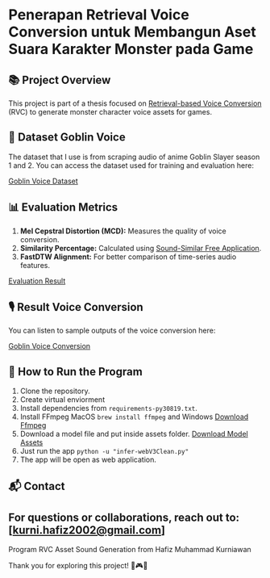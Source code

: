 # Penerapan Retrieval Voice Conversion untuk Membangun Aset Suara Karakter Monster pada Game

## 📚 **Project Overview**
This project is part of a thesis focused on [Retrieval-based Voice Conversion](https://github.com/RVC-Project/Retrieval-based-Voice-Conversion-WebUI) (RVC) to generate monster character voice assets for games.

## 💾 **Dataset Goblin Voice**
The dataset that I use is from scraping audio of anime Goblin Slayer season 1 and 2.
You can access the dataset used for training and evaluation here:

[Goblin Voice Dataset](https://drive.google.com/file/d/1piIAGw8rPlO03f0ywvFIkJwYfYrT5Nln/view?usp=sharing)

## 📊 **Evaluation Metrics**
1. **Mel Cepstral Distortion (MCD):** Measures the quality of voice conversion.
2. **Similarity Percentage:** Calculated using [Sound-Similar Free Application](https://www.virtins.com/VT-Sound-Recognition.html).
3. **FastDTW Alignment:** For better comparison of time-series audio features.

[Evaluation Result](https://docs.google.com/spreadsheets/d/1xEwZtS5WlwOh7m7YUhbK7UmnRgZeuJvCZLxZHC6IKg4/edit?usp=sharing)

## 🎙 **Result Voice Conversion** 
You can listen to sample outputs of the voice conversion here:

[Goblin Voice Conversion](https://drive.google.com/drive/folders/1Y_J2XN6E8X2b0L_Cyd0Md5bK3nvVfNsB?usp=sharing)

## 🚀 **How to Run the Program**
1. Clone the repository.
2. Create virtual enviorment
3. Install dependencies from `requirements-py30819.txt`.
4. Install FFmpeg MacOS `brew install ffmpeg` and Windows [Download Ffmpeg](https://ffmpeg.org/download.html)
5. Download a model file and put inside assets folder. [Download Model Assets](https://drive.google.com/file/d/1pVKmRoe79pRHC_3qrr574XNogqctdRkv/view?usp=sharing)
6. Just run the app `python -u "infer-webV3Clean.py"`
7. The app will be open as web application.

## 📬 **Contact**
For questions or collaborations, reach out to: **[kurni.hafiz2002@gmail.com]**
---
Program RVC Asset Sound Generation from Hafiz Muhammad Kurniawan

Thank you for exploring this project! 🎵🎮🚀

